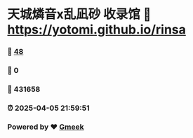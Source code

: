 # 天城燐音x乱凪砂 收录馆 :link: https://yotomi.github.io/rinsa 
### :page_facing_up: [48](https://yotomi.github.io/rinsa/tag.html) 
### :speech_balloon: 0 
### :hibiscus: 431658 
### :alarm_clock: 2025-04-05 21:59:51 
### Powered by :heart: [Gmeek](https://github.com/Meekdai/Gmeek)
